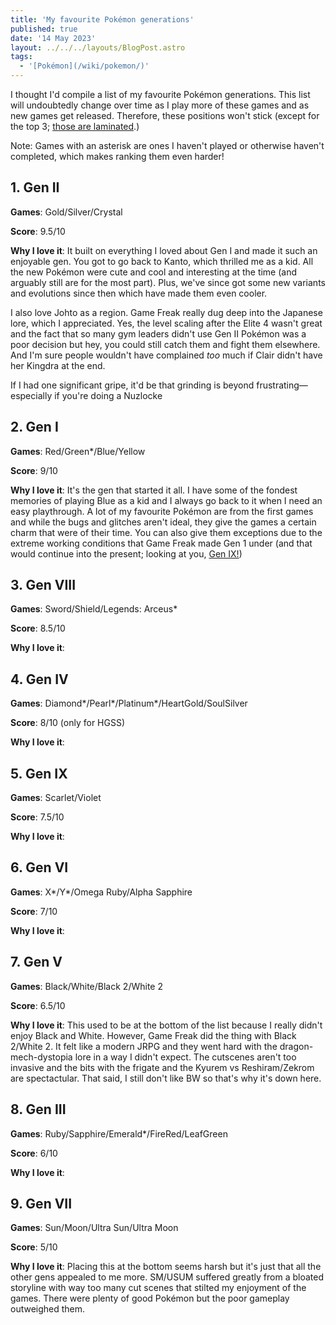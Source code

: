 ```yaml
---
title: 'My favourite Pokémon generations'
published: true
date: '14 May 2023'
layout: ../../../layouts/BlogPost.astro
tags:
  - '[Pokémon](/wiki/pokemon/)'
---
```


I thought I'd compile a list of my favourite Pokémon generations. This list will undoubtedly change over time as I play more of these games and as new games get released. Therefore, these positions won't stick (except for the top 3; [those are laminated](https://www.youtube.com/watch?v=vOWAggYhgHQ).)

Note: Games with an asterisk are ones I haven't played or otherwise haven't completed, which makes ranking them even harder!

## 1. Gen II

**Games**: Gold/Silver/Crystal

**Score**: 9.5/10

**Why I love it**: It built on everything I loved about Gen I and made it such an enjoyable gen. You got to go back to Kanto, which thrilled me as a kid. All the new Pokémon were cute and cool and interesting at the time (and arguably still are for the most part). Plus, we've since got some new variants and evolutions since then which have made them even cooler.

I also love Johto as a region. Game Freak really dug deep into the Japanese lore, which I appreciated. Yes, the level scaling after the Elite 4 wasn't great and the fact that so many gym leaders didn't use Gen II Pokémon was a poor decision but hey, you could still catch them and fight them elsewhere. And I'm sure people wouldn't have complained *too* much if Clair didn't have her Kingdra at the end.

If I had one significant gripe, it'd be that grinding is beyond frustrating&mdash;especially if you're doing a Nuzlocke

## 2. Gen I

**Games**: Red/Green*/Blue/Yellow

**Score**: 9/10

**Why I love it**: It's the gen that started it all. I have some of the fondest memories of playing Blue as a kid and I always go back to it when I need an easy playthrough. A lot of my favourite Pokémon are from the first games and while the bugs and glitches aren't ideal, they give the games a certain charm that were of their time. You can also give them exceptions due to the extreme working conditions that Game Freak made Gen 1 under (and that would continue into the present; looking at you, [Gen IX!](#6-gen-ix))

## 3. Gen VIII

**Games**: Sword/Shield/Legends: Arceus*

**Score**: 8.5/10

**Why I love it**: 

## 4. Gen IV

**Games**: Diamond*/Pearl*/Platinum*/HeartGold/SoulSilver

**Score**: 8/10 (only for HGSS)

**Why I love it**:

## 5. Gen IX 

**Games**: Scarlet/Violet

**Score**: 7.5/10

**Why I love it**:

## 6. Gen VI 

**Games**: X*/Y*/Omega Ruby/Alpha Sapphire

**Score**: 7/10

**Why I love it**: 

## 7. Gen V

**Games**: Black/White/Black 2/White 2

**Score**: 6.5/10

**Why I love it**: This used to be at the bottom of the list because I really didn't enjoy Black and White. However, Game Freak did the thing with Black 2/White 2. It felt like a modern JRPG and they went hard with the dragon-mech-dystopia lore in a way I didn't expect. The cutscenes aren't too invasive and the bits with the frigate and the Kyurem vs Reshiram/Zekrom are spectactular. That said, I still don't like BW so that's why it's down here.

## 8. Gen III

**Games**: Ruby/Sapphire/Emerald*/FireRed/LeafGreen

**Score**: 6/10

**Why I love it**:

## 9. Gen VII

**Games**: Sun/Moon/Ultra Sun/Ultra Moon

**Score**: 5/10

**Why I love it**: Placing this at the bottom seems harsh but it's just that all the other gens appealed to me more. SM/USUM suffered greatly from a bloated storyline with way too many cut scenes that stilted my enjoyment of the games. There were plenty of good Pokémon but the poor gameplay outweighed them.